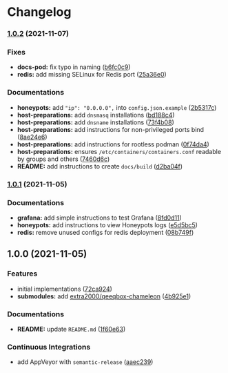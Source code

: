 # Changelog

### [1.0.2](https://github.com/extra2000/qeeqbox-chameleon-podman/compare/v1.0.1...v1.0.2) (2021-11-07)


### Fixes

* **docs-pod:** fix typo in naming ([b6fc0c9](https://github.com/extra2000/qeeqbox-chameleon-podman/commit/b6fc0c9ff11fd4f7552932e4404d1976aaec9e77))
* **redis:** add missing SELinux for Redis port ([25a36e0](https://github.com/extra2000/qeeqbox-chameleon-podman/commit/25a36e0fb57ac21a11cedebefc0a99bc799329ca))


### Documentations

* **honeypots:** add `"ip": "0.0.0.0",` into `config.json.example` ([2b5317c](https://github.com/extra2000/qeeqbox-chameleon-podman/commit/2b5317c1cdb0b9354699d5e7016049174ee2bf19))
* **host-preparations:** add `dnsmasq` installations ([bd188c4](https://github.com/extra2000/qeeqbox-chameleon-podman/commit/bd188c49d489ccf2862e410016703aaa4214bf8c))
* **host-preparations:** add `dnsname` installations ([73f4b08](https://github.com/extra2000/qeeqbox-chameleon-podman/commit/73f4b08c4524c0028a7d5ead9a02fdc5fd3e8f84))
* **host-preparations:** add instructions for non-privileged ports bind ([8ae24e6](https://github.com/extra2000/qeeqbox-chameleon-podman/commit/8ae24e692a504b93ad0cd8cdb8f2b0c6a3c36eb9))
* **host-preparations:** add instructions for rootless podman ([0f74da4](https://github.com/extra2000/qeeqbox-chameleon-podman/commit/0f74da49c834706722e739bca5257df71b05794f))
* **host-preparations:** ensures `/etc/containers/containers.conf` readable by groups and others ([7460d6c](https://github.com/extra2000/qeeqbox-chameleon-podman/commit/7460d6c717c87a6637a8d4aa2a3b84bdb14d1db2))
* **README:** add instructions to create `docs/build` ([d2ba04f](https://github.com/extra2000/qeeqbox-chameleon-podman/commit/d2ba04f24c03619708a197ef9dfcada338bd7f4d))

### [1.0.1](https://github.com/extra2000/qeeqbox-chameleon-podman/compare/v1.0.0...v1.0.1) (2021-11-05)


### Documentations

* **grafana:** add simple instructions to test Grafana ([8fd0d11](https://github.com/extra2000/qeeqbox-chameleon-podman/commit/8fd0d1179f3cca7cb2e7e8fc34dcd5dee53fe8b8))
* **honeypots:** add instructions to view Honeypots logs ([e5d5bc5](https://github.com/extra2000/qeeqbox-chameleon-podman/commit/e5d5bc5e63bb0e1421bf094dc0b182e67be2f45f))
* **redis:** remove unused configs for redis deployment ([08b749f](https://github.com/extra2000/qeeqbox-chameleon-podman/commit/08b749f35e3581e312aeafb83d1f7501c36ecf78))

## 1.0.0 (2021-11-05)


### Features

* initial implementations ([72ca924](https://github.com/extra2000/qeeqbox-chameleon-podman/commit/72ca924287faafc4ef67f61883ba5c51a450e01f))
* **submodules:** add [extra2000/qeeqbox-chameleon](https://github.com/extra2000/qeeqbox-chameleon) ([4b925e1](https://github.com/extra2000/qeeqbox-chameleon-podman/commit/4b925e1493427f2dccef62d356de65318a4054ba))


### Documentations

* **README:** update `README.md` ([1f60e63](https://github.com/extra2000/qeeqbox-chameleon-podman/commit/1f60e639c21905ee94b34cf1ef7990b884dc4ad9))


### Continuous Integrations

* add AppVeyor with `semantic-release` ([aaec239](https://github.com/extra2000/qeeqbox-chameleon-podman/commit/aaec239bc669fefde0de5fd026c96247de2807b3))
